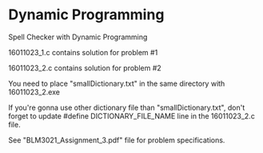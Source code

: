 # Dynamic Programming
 Spell Checker with Dynamic Programming
 
 16011023_1.c contains solution for problem #1
 
 16011023_2.c contains solution for problem #2
 
 You need to place "smallDictionary.txt" in the same directory with 16011023_2.exe
 
 If you're gonna use other dictionary file than "smallDictionary.txt", don't forget to update #define DICTIONARY_FILE_NAME line in the 16011023_2.c file.
 
 See "BLM3021_Assignment_3.pdf" file for problem specifications.
